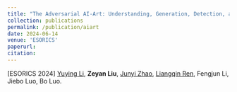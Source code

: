 ```yaml
---
title: "The Adversarial AI-Art: Understanding, Generation, Detection, and Benchmarking"
collection: publications
permalink: /publication/aiart
date: 2024-06-14
venue: 'ESORICS'
paperurl:
citation:
---
```

[ESORICS 2024] <ins>Yuying Li</ins>, **Zeyan Liu**, <ins>Junyi Zhao</ins>, <ins>Liangqin Ren</ins>, Fengjun Li, Jiebo Luo, Bo Luo.
